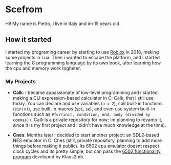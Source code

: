 # Scefrom

Hi! My name is Pietro, i live in Italy and im 15 years old.

## How it started

I started my programing career by starting to use [Roblox](https://www.roblox.com/users/823579381/profile) in 2018, making some projects in Lua. Then i wanted to escape the platform, and i started learning the C programming language by its own book, after learning how the cpu and memory work togheter.

### My Projects

- **Calk**: I became appassionate of low-level programming and i started making a CLI expression-based calculator in C: Calk, that i still use today. You can declare and use variables (`a = 2`), call built-in functions (`sin(x)`), use built-in macros (`$pi`, `$e`), and even use system built-in functions such as `#for(init, condition, end, body (divided by commas))`. Calk is a private repository for now; Im planning to revamp it, since it is my first project and i didn't have much knowledge at the time).

- **Cnes**: Months later i decided to start another project: an SDL2-based NES emulator in C: Cnes (still, private repository, planning to add more things before making it public). Its 6502 cpu emulator doesnt respect clock cycles and its pretty simple, but can pass the [6502 functionality program](https://github.com/Klaus2m5/6502_65C02_functional_tests/blob/master/6502_functional_test.a65) developed by Klaus2m5.

<!--
**scefrom/scefrom** is a ✨ _special_ ✨ repository because its `README.md` (this file) appears on your GitHub profile.

Here are some ideas to get you started:

- 🔭 I’m currently working on ...
- 🌱 I’m currently learning ...
- 👯 I’m looking to collaborate on ...
- 🤔 I’m looking for help with ...
- 💬 Ask me about ...
- 📫 How to reach me: ...
- 😄 Pronouns: ...
- ⚡ Fun fact: ...
-->
